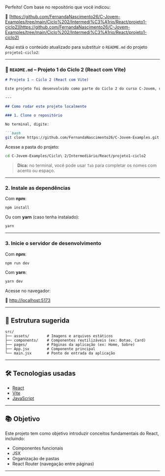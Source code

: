 Perfeito! Com base no repositório que você indicou:

📎 [https://github.com/FernandaNascimento26/C-Jovem-Examples/tree/main/Ciclo%202/Intermedi%C3%A1rio/React/projeto1-ciclo2](https://github.com/FernandaNascimento26/C-Jovem-Examples/tree/main/Ciclo%202/Intermedi%C3%A1rio/React/projeto1-ciclo2)

Aqui está o conteúdo atualizado para substituir o `README.md` do projeto `projeto1-ciclo2`:

---

### 📘 `README.md` – Projeto 1 do Ciclo 2 (React com Vite)

````markdown
# Projeto 1 – Ciclo 2 (React com Vite)

Este projeto foi desenvolvido como parte do Ciclo 2 do curso C-Jovem, usando **React** com **Vite**.

---

## Como rodar este projeto localmente

### 1. Clone o repositório

No terminal, digite:

```bash
git clone https://github.com/FernandaNascimento26/C-Jovem-Examples.git
````

Acesse a pasta do projeto:

```bash
cd C-Jovem-Examples/Ciclo\ 2/Intermediário/React/projeto1-ciclo2
```

> **Dica:** no terminal, você pode usar `Tab` para completar os nomes com acento ou espaço.

---

### 2. Instale as dependências

Com **npm**:

```bash
npm install
```

Ou com **yarn** (caso tenha instalado):

```bash
yarn
```

---

### 3. Inicie o servidor de desenvolvimento

Com **npm**:

```bash
npm run dev
```

Com **yarn**:

```bash
yarn dev
```

Acesse no navegador:

📎 [http://localhost:5173](http://localhost:5173)

---

## 📁 Estrutura sugerida

```
src/
├── assets/        # Imagens e arquivos estáticos
├── components/    # Componentes reutilizáveis (ex: Botao, Card)
├── pages/         # Páginas da aplicação (ex: Home, Sobre)
├── App.jsx        # Componente principal
└── main.jsx       # Ponto de entrada da aplicação
```

---

## 🛠️ Tecnologias usadas

* [React](https://react.dev/)
* [Vite](https://vitejs.dev/)
* [JavaScript](https://developer.mozilla.org/pt-BR/docs/Web/JavaScript)

---

## 📚 Objetivo

Este projeto tem como objetivo introduzir conceitos fundamentais do React, incluindo:

* Componentes funcionais
* JSX
* Organização de pastas
* React Router (navegação entre páginas)

---